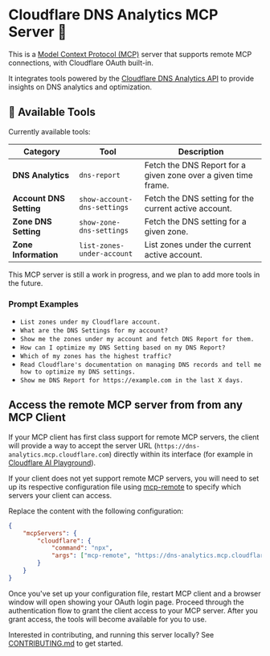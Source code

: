 # Cloudflare DNS Analytics MCP Server 📡

This is a [Model Context Protocol (MCP)](https://modelcontextprotocol.io/introduction) server that supports remote MCP
connections, with Cloudflare OAuth built-in.

It integrates tools powered by the [Cloudflare DNS Analytics API](https://developers.cloudflare.com/api/resources/dns/) to provide insights on DNS analytics and optimization.

## 🔨 Available Tools

Currently available tools:

| **Category**            | **Tool**                    | **Description**                                                |
| ----------------------- | --------------------------- | -------------------------------------------------------------- |
| **DNS Analytics**       | `dns-report`                | Fetch the DNS Report for a given zone over a given time frame. |
| **Account DNS Setting** | `show-account-dns-settings` | Fetch the DNS setting for the current active account.          |
| **Zone DNS Setting**    | `show-zone-dns-settings`    | Fetch the DNS setting for a given zone.                        |
| **Zone Information**    | `list-zones-under-account`  | List zones under the current active account.                   |

This MCP server is still a work in progress, and we plan to add more tools in the future.

### Prompt Examples

- `List zones under my Cloudflare account.`
- `What are the DNS Settings for my account?`
- `Show me the zones under my account and fetch DNS Report for them.`
- `How can I optimize my DNS Setting based on my DNS Report?`
- `Which of my zones has the highest traffic?`
- `Read Cloudflare's documentation on managing DNS records and tell me how to optimize my DNS settings.`
- `Show me DNS Report for https://example.com in the last X days.`

## Access the remote MCP server from from any MCP Client

If your MCP client has first class support for remote MCP servers, the client will provide a way to accept the server URL (`https://dns-analytics.mcp.cloudflare.com`) directly within its interface (for example in [Cloudflare AI Playground](https://playground.ai.cloudflare.com/)).

If your client does not yet support remote MCP servers, you will need to set up its respective configuration file using [mcp-remote](https://www.npmjs.com/package/mcp-remote) to specify which servers your client can access.

Replace the content with the following configuration:

```json
{
	"mcpServers": {
		"cloudflare": {
			"command": "npx",
			"args": ["mcp-remote", "https://dns-analytics.mcp.cloudflare.com/sse"]
		}
	}
}
```

Once you've set up your configuration file, restart MCP client and a browser window will open showing your OAuth login page. Proceed through the authentication flow to grant the client access to your MCP server. After you grant access, the tools will become available for you to use.

Interested in contributing, and running this server locally? See [CONTRIBUTING.md](CONTRIBUTING.md) to get started.

